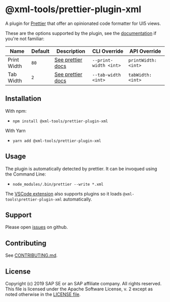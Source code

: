 # @xml-tools/prettier-plugin-xml

A plugin for [Prettier](https://github.com/prettier/prettier) that offer an opinionated code formatter for UI5 views.

These are the options supported by the plugin, see the [documentation](https://prettier.io/docs/en/options.html) if you're not familiar:

| Name        | Default | Description                                                               | CLI Override          | API Override        |
| ----------- | ------- | ------------------------------------------------------------------------- | --------------------- | ------------------- |
| Print Width | `80`    | [See prettier docs](https://prettier.io/docs/en/options.html#print-width) | `--print-width <int>` | `printWidth: <int>` |
| Tab Width   | `2`     | [See prettier docs](https://prettier.io/docs/en/options.html#tab-width)   | `--tab-width <int>`   | `tabWidth: <int>`   |

## Installation

With npm:

- `npm install @xml-tools/prettier-plugin-xml`

With Yarn

- `yarn add @xml-tools/prettier-plugin-xml`

## Usage

The plugin is automatically detected by prettier. It can be invoqued using the Command Line:

- `node_modules/.bin/prettier --write *.xml`

The [VSCode extension](https://marketplace.visualstudio.com/items?itemName=esbenp.prettier-vscode) also supports plugins so it loads `@xml-tools\prettier-plugin-xml` automatically.

## Support

Please open [issues](https://github.com/SAP/xml-tols/issues) on github.

## Contributing

See [CONTRIBUTING.md](./CONTRIBUTING.md).

## License

Copyright (c) 2019 SAP SE or an SAP affiliate company. All rights reserved.
This file is licensed under the Apache Software License, v. 2 except as noted otherwise in the [LICENSE file](../../LICENSE).
